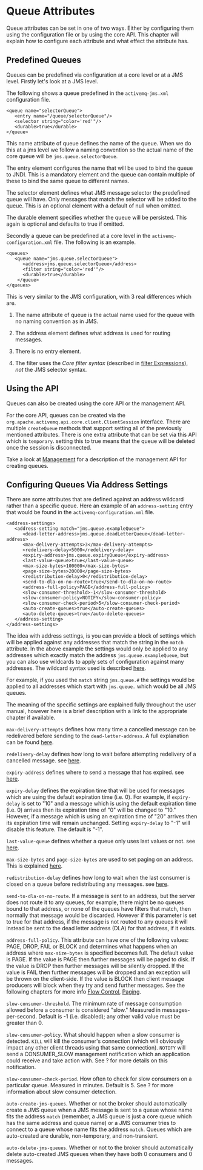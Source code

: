 # Queue Attributes

Queue attributes can be set in one of two ways. Either by configuring
them using the configuration file or by using the core API. This chapter
will explain how to configure each attribute and what effect the
attribute has.

## Predefined Queues

Queues can be predefined via configuration at a core level or at a JMS
level. Firstly let's look at a JMS level.

The following shows a queue predefined in the `activemq-jms.xml`
configuration file.

    <queue name="selectorQueue">
       <entry name="/queue/selectorQueue"/>
       <selector string="color='red'"/>
       <durable>true</durable>
    </queue>

This name attribute of queue defines the name of the queue. When we do
this at a jms level we follow a naming convention so the actual name of
the core queue will be `jms.queue.selectorQueue`.

The entry element configures the name that will be used to bind the
queue to JNDI. This is a mandatory element and the queue can contain
multiple of these to bind the same queue to different names.

The selector element defines what JMS message selector the predefined
queue will have. Only messages that match the selector will be added to
the queue. This is an optional element with a default of null when
omitted.

The durable element specifies whether the queue will be persisted. This
again is optional and defaults to true if omitted.

Secondly a queue can be predefined at a core level in the
`activemq-configuration.xml` file. The following is an example.

    <queues>
       <queue name="jms.queue.selectorQueue">
          <address>jms.queue.selectorQueue</address>
          <filter string="color='red'"/>
          <durable>true</durable>
        </queue>
    </queues>

This is very similar to the JMS configuration, with 3 real differences
which are.

1.  The name attribute of queue is the actual name used for the queue
    with no naming convention as in JMS.

2.  The address element defines what address is used for routing
    messages.

3.  There is no entry element.

4.  The filter uses the *Core filter syntax* (described in [filter Expressions](filter-expressions.md)), *not* the
    JMS selector syntax.

## Using the API

Queues can also be created using the core API or the management API.

For the core API, queues can be created via the
`org.apache.activemq.api.core.client.ClientSession` interface. There are
multiple `createQueue` methods that support setting all of the
previously mentioned attributes. There is one extra attribute that can
be set via this API which is `temporary`. setting this to true means
that the queue will be deleted once the session is disconnected.

Take a look at [Management](management.md) for a description of the management API for creating
queues.

## Configuring Queues Via Address Settings

There are some attributes that are defined against an address wildcard
rather than a specific queue. Here an example of an `address-setting`
entry that would be found in the `activemq-configuration.xml` file.

    <address-settings>
       <address-setting match="jms.queue.exampleQueue">
          <dead-letter-address>jms.queue.deadLetterQueue</dead-letter-address>
          <max-delivery-attempts>3</max-delivery-attempts>
          <redelivery-delay>5000</redelivery-delay>
          <expiry-address>jms.queue.expiryQueue</expiry-address>
          <last-value-queue>true</last-value-queue>
          <max-size-bytes>100000</max-size-bytes>
          <page-size-bytes>20000</page-size-bytes>
          <redistribution-delay>0</redistribution-delay>
          <send-to-dla-on-no-route>true</send-to-dla-on-no-route>
          <address-full-policy>PAGE</address-full-policy>
          <slow-consumer-threshold>-1</slow-consumer-threshold>
          <slow-consumer-policy>NOTIFY</slow-consumer-policy>
          <slow-consumer-check-period>5</slow-consumer-check-period>
          <auto-create-queues>true</auto-create-queues>
          <auto-delete-queues>true</auto-delete-queues>
       </address-setting>
    </address-settings>

The idea with address settings, is you can provide a block of settings
which will be applied against any addresses that match the string in the
`match` attribute. In the above example the settings would only be
applied to any addresses which exactly match the address
`jms.queue.exampleQueue`, but you can also use wildcards to apply sets
of configuration against many addresses. The wildcard syntax used is
described [here](#wildcard-syntax).

For example, if you used the `match` string `jms.queue.#` the settings
would be applied to all addresses which start with `jms.queue.` which
would be all JMS queues.

The meaning of the specific settings are explained fully throughout the
user manual, however here is a brief description with a link to the
appropriate chapter if available.

`max-delivery-attempts` defines how many time a cancelled message can be
redelivered before sending to the `dead-letter-address`. A full
explanation can be found [here](#undelivered-messages.configuring).

`redelivery-delay` defines how long to wait before attempting redelivery
of a cancelled message. see [here](#undelivered-messages.delay).

`expiry-address` defines where to send a message that has expired. see
[here](#message-expiry.configuring).

`expiry-delay` defines the expiration time that will be used for
messages which are using the default expiration time (i.e. 0). For
example, if `expiry-delay` is set to "10" and a message which is using
the default expiration time (i.e. 0) arrives then its expiration time of
"0" will be changed to "10." However, if a message which is using an
expiration time of "20" arrives then its expiration time will remain
unchanged. Setting `expiry-delay` to "-1" will disable this feature. The
default is "-1".

`last-value-queue` defines whether a queue only uses last values or not.
see [here](#last-value-queues).

`max-size-bytes` and `page-size-bytes` are used to set paging on an
address. This is explained [here](#paging).

`redistribution-delay` defines how long to wait when the last consumer
is closed on a queue before redistributing any messages. see
[here](#clusters).

`send-to-dla-on-no-route`. If a message is sent to an address, but the
server does not route it to any queues, for example, there might be no
queues bound to that address, or none of the queues have filters that
match, then normally that message would be discarded. However if this
parameter is set to true for that address, if the message is not routed
to any queues it will instead be sent to the dead letter address (DLA)
for that address, if it exists.

`address-full-policy`. This attribute can have one of the following
values: PAGE, DROP, FAIL or BLOCK and determines what happens when an
address where `max-size-bytes` is specified becomes full. The default
value is PAGE. If the value is PAGE then further messages will be paged
to disk. If the value is DROP then further messages will be silently
dropped. If the value is FAIL then further messages will be dropped and
an exception will be thrown on the client-side. If the value is BLOCK
then client message producers will block when they try and send further
messages. See the following chapters for more info [Flow Control](flow-control.md), [Paging](paging.md).

`slow-consumer-threshold`. The minimum rate of message consumption
allowed before a consumer is considered "slow." Measured in
messages-per-second. Default is -1 (i.e. disabled); any other valid
value must be greater than 0.

`slow-consumer-policy`. What should happen when a slow consumer is
detected. `KILL` will kill the consumer's connection (which will
obviously impact any other client threads using that same connection).
`NOTIFY` will send a CONSUMER\_SLOW management notification which an
application could receive and take action with. See ? for more details
on this notification.

`slow-consumer-check-period`. How often to check for slow consumers on a
particular queue. Measured in minutes. Default is 5. See ? for more
information about slow consumer detection.

`auto-create-jms-queues`. Whether or not the broker should automatically
create a JMS queue when a JMS message is sent to a queue whose name fits
the address `match` (remember, a JMS queue is just a core queue which has
the same address and queue name) or a JMS consumer tries to connect to a
queue whose name fits the address `match`. Queues which are auto-created
are durable, non-temporary, and non-transient.

`auto-delete-jms-queues`. Whether or not to the broker should automatically
delete auto-created JMS queues when they have both 0 consumers and 0 messages.